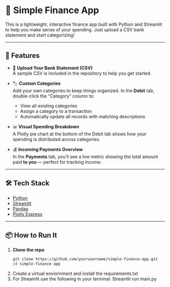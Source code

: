 # 💸 Simple Finance App

This is a lightweight, interactive finance app built with Python and Streamlit to help you make sense of your spending. Just upload a CSV bank statement and start categorizing!

---

## 🚀 Features

- 📁 **Upload Your Bank Statement (CSV)**  
  A sample CSV is included in the repository to help you get started.

- 🏷️ **Custom Categories**  
  Add your own categories to keep things organized. In the **Debit** tab, double-click the “Category” column to:
  - View all existing categories
  - Assign a category to a transaction
  - Automatically update all records with matching descriptions

- 📊 **Visual Spending Breakdown**  
  A Plotly pie chart at the bottom of the Debit tab shows how your spending is distributed across categories.

- 💰 **Incoming Payments Overview**  
  In the **Payments** tab, you’ll see a live metric showing the total amount paid **to you** — perfect for tracking income.

---

## 🛠️ Tech Stack

- [Python](https://www.python.org/)
- [Streamlit](https://streamlit.io/)
- [Pandas](https://pandas.pydata.org/)
- [Plotly Express](https://plotly.com/python/plotly-express/)

---

## 📦 How to Run It

1. **Clone the repo**  
   ```bash
   git clone https://github.com/yourusername/simple-finance-app.git
   cd simple-finance-app
2. Create a virtual enviornment and install the requirements.txt
3. For Streamlit use the following in your terminal:  Streamlit run main.py
